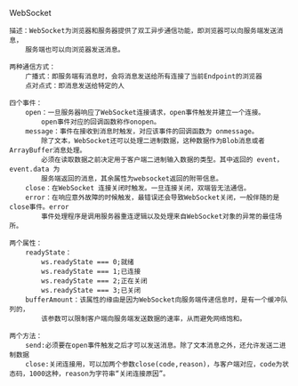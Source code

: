 WebSocket

    描述：WebSocket为浏览器和服务器提供了双工异步通信功能，即浏览器可以向服务端发送消息，
        服务端也可以向浏览器发送消息。
        
    两种通信方式：
        广播式：即服务端有消息时，会将消息发送给所有连接了当前Endpoint的浏览器
        点对点式：即消息发送给特定的人

    四个事件：
        open：一旦服务器响应了WebSocket连接请求，open事件触发并建立一个连接。
            open事件对应的回调函数称作onopen。
        message：事件在接收到消息时触发，对应该事件的回调函数为 onmessage。
            除了文本，WebSocket还可以处理二进制数据，这种数据作为Blob消息或者ArrayBuffer消息处理。
            必须在读取数据之前决定用于客户端二进制输入数据的类型。其中返回的 event，event.data 为
            服务端返回的消息，其余属性为websocket返回的附带信息。
        close：在WebSocket 连接关闭时触发。一旦连接关闭，双端皆无法通信。
        error：在响应意外故障的时候触发，最错误还会导致WebSocket关闭，一般伴随的是close事件。error
            事件处理程序是调用服务器重连逻辑以及处理来自WebSocket对象的异常的最佳场所。
            
    两个属性：
        readyState：
            ws.readyState === 0;就绪
            ws.readyState === 1;已连接
            ws.readyState === 2;正在关闭
            ws.readyState === 3;已关闭
        bufferAmount：该属性的缘由是因为WebSocket向服务端传递信息时，是有一个缓冲队列的，
            该参数可以限制客户端向服务端发送数据的速率，从而避免网络饱和。
            
    两个方法：
        send:必须要在open事件触发之后才可以发送消息。除了文本消息之外，还允许发送二进制数据
        close:关闭连接用，可以加两个参数close(code,reason)，与客户端对应，code为状态码，1000这种，reason为字符串“关闭连接原因”。
